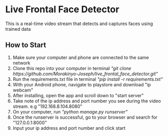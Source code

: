 <h1>Live Frontal Face Detector</h1>
<p>This is a real-time video stream that detects and captures faces using trained data</p>

<h2>How to Start</h2>

<ol>
  <li>
    Make sure your computer and phone are connected to the same network
  </li>
  
  <li>
    Clone this repo into your computer in terminal <em>"git clone https://github.com/Morakinyo-Joseph/live_frontal_face_detector.git"</em>
  </li>
  
  <li>
    Run the requirements.txt file in terminal <em>"pip install -r requirements.txt"</em>
  </li>
  
  <li>
    With your Android phone, navigate to playstore and download "ip webcam"
  </li>
  
  <li>
    After installing, open the app and scroll down to "start server"
  </li>
  
  <li>
    Take note of the ip address and port number you see during the video stream. e.g "192.168.8.104.8080" 
  </li>
  
  <li>
    On your computer, run <em>"python manage.py runserver"</em>
  </li>
  
  <li>
    Once the runserver is successful, go to your browser and search for "127.0.0.1:8000"
  </li>

  <li>
    Input your ip address and port number and click start
  </li>

</ol>
